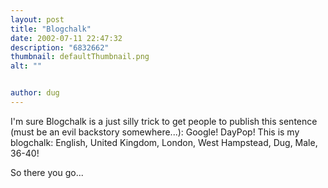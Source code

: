 ```yaml
---
layout: post
title: "Blogchalk"
date: 2002-07-11 22:47:32
description: "6832662"
thumbnail: defaultThumbnail.png
alt: ""


author: dug
---
```


<p>I'm sure Blogchalk is a just silly trick to get people to publish this sentence (must be an evil backstory somewhere...): Google! DayPop! This is my blogchalk: English, United Kingdom, London, West Hampstead, Dug, Male, 36-40!</p>

<p>So there you go...</p>
